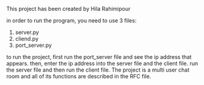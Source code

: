 This project has been created by Hila Rahimipour

in order to run the program, you need to use 3 files:
1. server.py
2. cliend.py
3. port_server.py


to run the project, first run the port_server file and see the ip address that appears. 
then, enter the ip address into the server file and the client file. run the server file and then run the client file.
The project is a multi user chat room and all of its functions are described in the RFC file.
